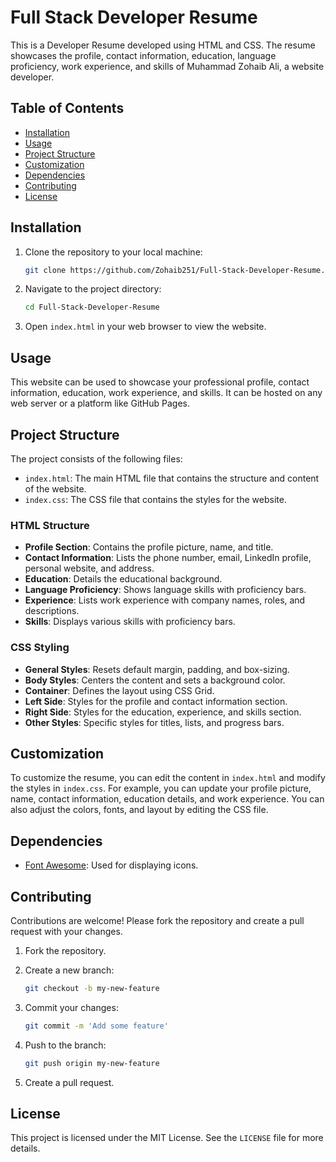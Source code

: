 # Full Stack Developer Resume

This is a Developer Resume developed using HTML and CSS. The resume showcases the profile, contact information, education, language proficiency, work experience, and skills of Muhammad Zohaib Ali, a website developer.

## Table of Contents

- [Installation](#installation)
- [Usage](#usage)
- [Project Structure](#project-structure)
- [Customization](#customization)
- [Dependencies](#dependencies)
- [Contributing](#contributing)
- [License](#license)

## Installation

1. Clone the repository to your local machine:
    ```bash
    git clone https://github.com/Zohaib251/Full-Stack-Developer-Resume.git
    ```

2. Navigate to the project directory:
    ```bash
    cd Full-Stack-Developer-Resume
    ```

3. Open `index.html` in your web browser to view the website.

## Usage

This website can be used to showcase your professional profile, contact information, education, work experience, and skills. It can be hosted on any web server or a platform like GitHub Pages.

## Project Structure

The project consists of the following files:

- `index.html`: The main HTML file that contains the structure and content of the website.
- `index.css`: The CSS file that contains the styles for the website.

### HTML Structure

- **Profile Section**: Contains the profile picture, name, and title.
- **Contact Information**: Lists the phone number, email, LinkedIn profile, personal website, and address.
- **Education**: Details the educational background.
- **Language Proficiency**: Shows language skills with proficiency bars.
- **Experience**: Lists work experience with company names, roles, and descriptions.
- **Skills**: Displays various skills with proficiency bars.

### CSS Styling

- **General Styles**: Resets default margin, padding, and box-sizing.
- **Body Styles**: Centers the content and sets a background color.
- **Container**: Defines the layout using CSS Grid.
- **Left Side**: Styles for the profile and contact information section.
- **Right Side**: Styles for the education, experience, and skills section.
- **Other Styles**: Specific styles for titles, lists, and progress bars.

## Customization

To customize the resume, you can edit the content in `index.html` and modify the styles in `index.css`. For example, you can update your profile picture, name, contact information, education details, and work experience. You can also adjust the colors, fonts, and layout by editing the CSS file.

## Dependencies

- [Font Awesome](https://cdnjs.cloudflare.com/ajax/libs/font-awesome/4.7.0/css/font-awesome.css): Used for displaying icons.

## Contributing

Contributions are welcome! Please fork the repository and create a pull request with your changes. 

1. Fork the repository.
   
3. Create a new branch:
    ```bash
    git checkout -b my-new-feature
    ```
4. Commit your changes:
    ```bash
    git commit -m 'Add some feature'
    ```
5. Push to the branch:
    ```bash
    git push origin my-new-feature
    ```
6. Create a pull request.

## License

This project is licensed under the MIT License. See the `LICENSE` file for more details.
